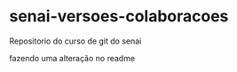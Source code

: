 # senai-versoes-colaboracoes
Repositorio do curso de git do senai

fazendo uma alteração no readme


